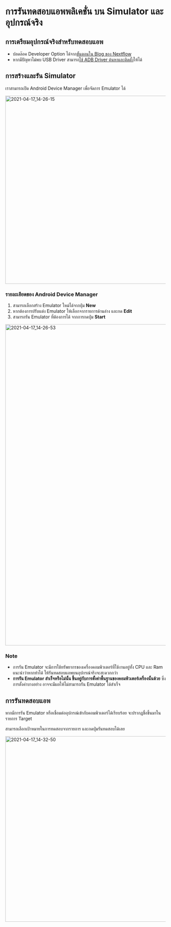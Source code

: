 

# การรันทดสอบแอพพลิเคชั่น บน Simulator และ อุปกรณ์จริง

## การเตรียมอุปกรณ์จริงสำหรับทดสอบแอพ

- ปลดล๊อค Developer Option ได้จาก[ขั้นตอนใน Blog ของ Nextflow](https://nextflow.in.th/2014/enable-android-developer-option/)
- หากมีปัญหาไม่พบ USB Driver สามารถ[ใช้ ADB Driver ค้นหาและติดตั้ง](https://adbdriver.com/downloads/)ให้ได้

## การสร้างและรัน Simulator 

เราสามารถเปิด Android Device Manager เพื่อจัดการ Emulator ได้ 

<img width="591" alt="2021-04-17_14-26-15" src="https://user-images.githubusercontent.com/85179/115105566-00a44180-9f8a-11eb-84b0-835b72082e5e.png">



### รายละเอียดของ Android Device Manager 


1. สามารถเลือกสร้าง Emulator ใหม่ได้จากปุ่ม **New**
2. หากต้องการปรับแต่ง Emulator ให้เลือกจากรายการด้านล่าง และกด **Edit**
3. สามารถรัน Emulator ที่ต้องการได้ จากการกดปุ่ม **Start**


<img width="1009" alt="2021-04-17_14-26-53" src="https://user-images.githubusercontent.com/85179/115105569-0732b900-9f8a-11eb-9374-410b71b21c0d.png">


### Note 

- การรัน Emulator จะมีการใช้ทรัพยากรของเครื่องคอมพิวเตอร์ที่ใช้งานอยู่ทั้ง CPU และ Ram แนะนำว่าหากทำได้ ให้รันทดสอบแอพบนอุปกรณ์จริงจะสะดวกกว่า
- **การรัน Emulator สำเร็จหรือไม่นั้น ขึ้นอยู่กับการตั้งค่าพื้นฐานของคอมพิวเตอร์เครื่องนั้นด้วย** ซึ่งการตั้งค่าบางอย่าง อาจจะมีผลให้ไม่สามารถรัน Emulator ได้สำเร็จ

## การรันทดสอบแอพ

หากมีการรัน Emulator หรือเชื่อมต่ออุปกรณ์เข้ากับคอมพิวเตอร์ได้เรียบร้อย จะปรากฎชื่อขึ้นมาในรายการ Target 

สามารถเลือกเป้าหมายในการทดสอบจากรายการ และกดปุ่มรันทดสอบได้เลย 

<img width="583" alt="2021-04-17_14-32-50" src="https://user-images.githubusercontent.com/85179/115105574-0dc13080-9f8a-11eb-9c19-bd95fc4d725e.png">


